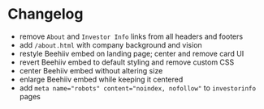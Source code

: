 # Changelog

- remove `About` and `Investor Info` links from all headers and footers
- add `/about.html` with company background and vision
- restyle Beehiiv embed on landing page; center and remove card UI
- revert Beehiiv embed to default styling and remove custom CSS
- center Beehiiv embed without altering size
- enlarge Beehiiv embed while keeping it centered
- add `meta name="robots" content="noindex, nofollow"` to `investorinfo` pages
